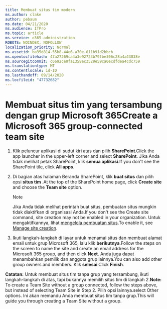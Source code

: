 ```yaml
---
title: Membuat situs tim modern
ms.author: clake
author: pebaum
ms.date: 04/21/2020
ms.audience: ITPro
ms.topic: article
ms.service: o365-administration
ROBOTS: NOINDEX, NOFOLLOW
localization_priority: Normal
ms.assetid: ba35d814-55b8-44e6-a70e-011b91d2bbcb
ms.openlocfilehash: 47a27269ca4a3e92723b79fbe306c28a4a43838e
ms.sourcegitcommit: c6692ce0fa1358ec3529e59ca0ecdfdea4cdc759
ms.translationtype: MT
ms.contentlocale: id-ID
ms.lasthandoff: 09/14/2020
ms.locfileid: "47732682"
---
```

# <a name="create-a-microsoft-365-group-connected-team-site"></a><span data-ttu-id="595f7-102">Membuat situs tim yang tersambung dengan grup Microsoft 365</span><span class="sxs-lookup"><span data-stu-id="595f7-102">Create a Microsoft 365 group-connected team site</span></span>

1. <span data-ttu-id="595f7-103">Klik peluncur aplikasi di sudut kiri atas dan pilih **SharePoint**.</span><span class="sxs-lookup"><span data-stu-id="595f7-103">Click the app launcher in the upper-left corner and select **SharePoint**.</span></span> <span data-ttu-id="595f7-104">Jika Anda tidak melihat petak SharePoint, klik **semua aplikasi**.</span><span class="sxs-lookup"><span data-stu-id="595f7-104">If you don't see the SharePoint tile, click **All apps**.</span></span>
    
2. <span data-ttu-id="595f7-105">Di bagian atas halaman Beranda SharePoint, klik **buat situs** dan pilih opsi **situs tim** .</span><span class="sxs-lookup"><span data-stu-id="595f7-105">At the top of the SharePoint home page, click **Create site** and choose the **Team site** option.</span></span> 
    
    > [!NOTE]
    > <span data-ttu-id="595f7-106">Jika Anda tidak melihat perintah buat situs, pembuatan situs mungkin tidak diaktifkan di organisasi Anda.</span><span class="sxs-lookup"><span data-stu-id="595f7-106">If you don't see the Create site command, site creation may not be enabled in your organization.</span></span> <span data-ttu-id="595f7-107">Untuk mengaktifkannya, lihat [mengelola pembuatan situs](https://go.microsoft.com/fwlink/?linkid=2009644).</span><span class="sxs-lookup"><span data-stu-id="595f7-107">To enable it, see [Manage site creation](https://go.microsoft.com/fwlink/?linkid=2009644).</span></span> 
  
3. <span data-ttu-id="595f7-108">Ikuti langkah-langkah di layar untuk menamai situs dan membuat alamat email untuk grup Microsoft 365, lalu klik **berikutnya**.</span><span class="sxs-lookup"><span data-stu-id="595f7-108">Follow the steps on the screen to name the site and create an email address for the Microsoft 365 group, and then click **Next**.</span></span> <span data-ttu-id="595f7-109">Anda juga dapat menambahkan pemilik dan anggota grup lainnya.</span><span class="sxs-lookup"><span data-stu-id="595f7-109">You can also add other group owners and members.</span></span> <span data-ttu-id="595f7-110">Klik **selesai**.</span><span class="sxs-lookup"><span data-stu-id="595f7-110">Click **Finish**.</span></span>
  
 <span data-ttu-id="595f7-111">**Catatan:** Untuk membuat situs tim tanpa grup yang tersambung, ikuti langkah-langkah di atas, tapi bukannya memilih situs tim di langkah 2.</span><span class="sxs-lookup"><span data-stu-id="595f7-111">**Note:** To create a Team Site without a group connected, follow the steps above, but instead of selecting Team Site in Step 2.</span></span> <span data-ttu-id="595f7-112">Pilih opsi lainnya.</span><span class="sxs-lookup"><span data-stu-id="595f7-112">select Other options.</span></span> <span data-ttu-id="595f7-113">Ini akan memandu Anda membuat situs tim tanpa grup.</span><span class="sxs-lookup"><span data-stu-id="595f7-113">This will guide you through creating a Team Site without a group.</span></span> 
    

